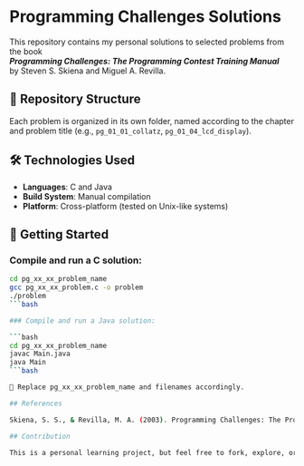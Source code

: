 # Programming Challenges Solutions

This repository contains my personal solutions to selected problems from the book  
**_Programming Challenges: The Programming Contest Training Manual_**  
by Steven S. Skiena and Miguel A. Revilla.

## 📁 Repository Structure

Each problem is organized in its own folder, named according to the chapter and problem title (e.g., `pg_01_01_collatz`, `pg_01_04_lcd_display`).

## 🛠️ Technologies Used

- **Languages**: C and Java
- **Build System**: Manual compilation
- **Platform**: Cross-platform (tested on Unix-like systems)

## 🚀 Getting Started

### Compile and run a C solution:

```bash
cd pg_xx_xx_problem_name
gcc pg_xx_xx_problem.c -o problem
./problem
```bash

### Compile and run a Java solution:

```bash
cd pg_xx_xx_problem_name
javac Main.java
java Main
```bash

🔁 Replace pg_xx_xx_problem_name and filenames accordingly.

## References

Skiena, S. S., & Revilla, M. A. (2003). Programming Challenges: The Programming Contest Training Manual. Springer.

## Contribution

This is a personal learning project, but feel free to fork, explore, or suggest improvements via pull requests. Happy coding! 🚀